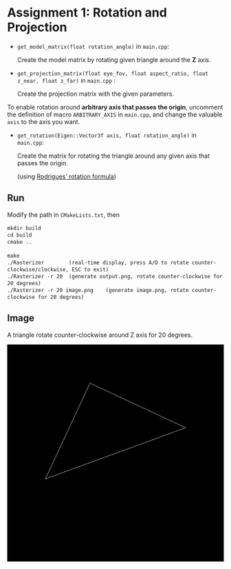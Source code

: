 # Assignment 1: Rotation and Projection

* `get_model_matrix(float rotation_angle)` in `main.cpp`: 

  Create the model matrix by rotating given triangle around the **Z** axis.

* `get_projection_matrix(float eye_fov, float aspect_ratio, float z_near, float z_far)` in `main.cpp` :

  Create the projection matrix with the given parameters.



To enable rotation around **arbitrary axis that passes the origin**, uncomment the definition of macro `ARBITRARY_AXIS` in `main.cpp`, and change the valuable `axis`  to the axis you want.

* `get_rotation(Eigen::Vector3f axis, float rotation_angle)` in `main.cpp`:

  Create the matrix for rotating the triangle around any given axis that passes the origin.

  (using [Rodrigues’ rotation formula](https://en.wikipedia.org/wiki/Rodrigues%27_rotation_formula))



## Run

Modify the path in `CMakeLists.txt`, then

```shell
mkdir build
cd build
cmake ..

make
./Rasterizer		(real-time display, press A/D to rotate counter-clockwise/clockwise, ESC to exit)
./Rasterizer -r 20	(generate output.png, rotate counter-clockwise for 20 degrees)
./Rasterizer -r 20 image.png	(generate image.png, rotate counter-clockwise for 20 degrees)
```



## Image

A triangle rotate counter-clockwise around Z axis for 20 degrees. 

![output.png](image/output.png)